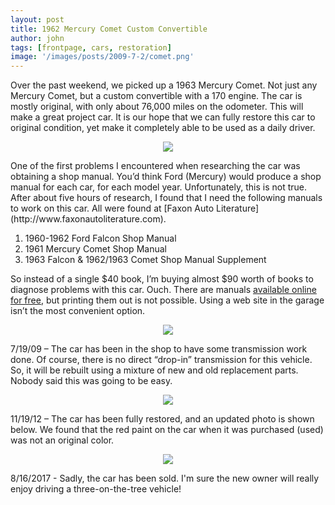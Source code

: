 ```yaml
---
layout: post
title: 1962 Mercury Comet Custom Convertible
author: john
tags: [frontpage, cars, restoration]
image: '/images/posts/2009-7-2/comet.png'
---
```


Over the past weekend, we picked up a 1963 Mercury Comet.  Not just any Mercury Comet, but a custom convertible with a 170 engine.  The car is mostly original, with only about 76,000 miles on the odometer.  This will make a great project car.  It is our hope that we can fully restore this car to original condition, yet make it completely able to be used as a daily driver.
<p align="center">
  <img src="/images/posts/2009-7-2/interior.jpg">
</p>
One of the first problems I encountered when researching the car was obtaining a shop manual.  You’d think Ford (Mercury) would produce a shop manual for each car, for each model year.  Unfortunately, this is not true.  After about five hours of research, I found that I need the following manuals to work on this car.  All were found at [Faxon Auto Literature](http://www.faxonautoliterature.com).

1. 1960-1962 Ford Falcon Shop Manual
2. 1961 Mercury Comet Shop Manual
3. 1963 Falcon & 1962/1963 Comet Shop Manual Supplement

So instead of a single $40 book, I’m buying almost $90 worth of books to diagnose problems with this car.  Ouch.  There are manuals [available online for free](http://falconfaq.dyndns.org), but printing them out is not possible.  Using a web site in the garage isn’t the most convenient option.
<p align="center">
  <img src="/images/posts/2009-7-2/engine.jpg">
</p>
7/19/09 – The car has been in the shop to have some transmission work done.  Of course, there is no direct “drop-in” transmission for this vehicle.  So, it will be rebuilt using a mixture of new and old replacement parts.  Nobody said this was going to be easy.
<p align="center">
  <img src="/images/posts/2009-7-2/body_work.jpg">
</p>
11/19/12 – The car has been fully restored, and an updated photo is shown below.  We found that the red paint on the car when it was purchased (used) was not an original color.
<p align="center">
  <img src="/images/posts/2009-7-2/restored.jpg">
</p>
8/16/2017 - Sadly, the car has been sold.  I'm sure the new owner will really enjoy driving a three-on-the-tree vehicle!
